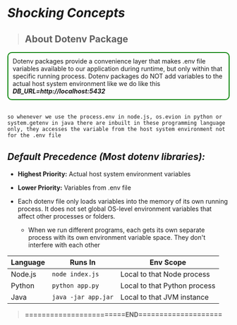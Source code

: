 # **_Shocking Concepts_**

> ## **About Dotenv Package**

<div style="border: 2px solid green; padding: 10px; border-radius: 10px">
  Dotenv packages provide a convenience layer that makes .env file variables available to our application during runtime, but only within that specific running process. Dotenv packages do NOT add variables to the actual host system environment like we do like this <i><b>DB_URL=http://localhost:5432</b></i>
</div><br>

```text
so whenever we use the process.env in node.js, os.evion in python or system.getenv in java there are inbuilt in these programming language only, they accesses the variable from the host system environment not for the .env file
```

## **_Default Precedence (Most dotenv libraries):_**

- **Highest Priority:** Actual host system environment variables
- **Lower Priority:** Variables from .env file

- Each dotenv file only loads variables into the memory of its own running process.
  It does not set global OS-level environment variables that affect other processes or folders.
  - When we run different programs, each gets its own separate process with its own environment variable space. They don't interfere with each other

| Language | Runs In             | Env Scope                    |
| -------- | ------------------- | ---------------------------- |
| Node.js  | `node index.js`     | Local to that Node process   |
| Python   | `python app.py`     | Local to that Python process |
| Java     | `java -jar app.jar` | Local to that JVM instance   |

> **========================END====================**
